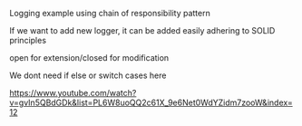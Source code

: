 
Logging example using chain of responsibility pattern

If we want to add new logger, it can be added easily adhering to SOLID principles

open for extension/closed for modification

We dont need if else or switch cases here


https://www.youtube.com/watch?v=gvIn5QBdGDk&list=PL6W8uoQQ2c61X_9e6Net0WdYZidm7zooW&index=12
